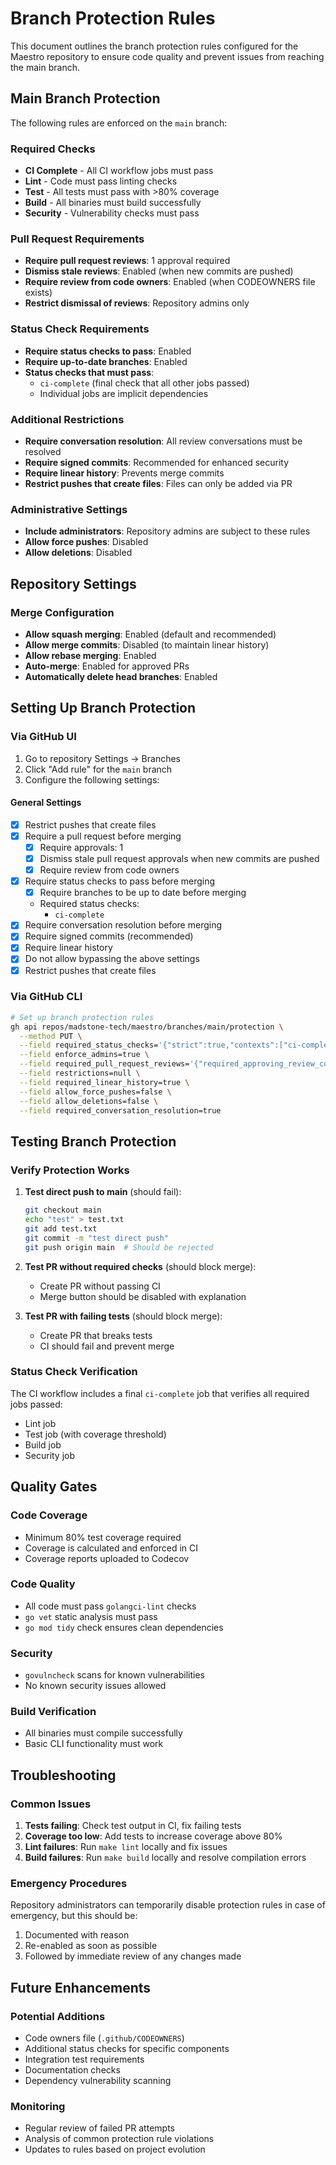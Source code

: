 # Branch Protection Rules

This document outlines the branch protection rules configured for the Maestro repository to ensure code quality and prevent issues from reaching the main branch.

## Main Branch Protection

The following rules are enforced on the `main` branch:

### Required Checks
- **CI Complete** - All CI workflow jobs must pass
- **Lint** - Code must pass linting checks
- **Test** - All tests must pass with >80% coverage
- **Build** - All binaries must build successfully
- **Security** - Vulnerability checks must pass

### Pull Request Requirements
- **Require pull request reviews**: 1 approval required
- **Dismiss stale reviews**: Enabled (when new commits are pushed)
- **Require review from code owners**: Enabled (when CODEOWNERS file exists)
- **Restrict dismissal of reviews**: Repository admins only

### Status Check Requirements
- **Require status checks to pass**: Enabled
- **Require up-to-date branches**: Enabled
- **Status checks that must pass**:
  - `ci-complete` (final check that all other jobs passed)
  - Individual jobs are implicit dependencies

### Additional Restrictions
- **Require conversation resolution**: All review conversations must be resolved
- **Require signed commits**: Recommended for enhanced security
- **Require linear history**: Prevents merge commits
- **Restrict pushes that create files**: Files can only be added via PR

### Administrative Settings
- **Include administrators**: Repository admins are subject to these rules
- **Allow force pushes**: Disabled
- **Allow deletions**: Disabled

## Repository Settings

### Merge Configuration
- **Allow squash merging**: Enabled (default and recommended)
- **Allow merge commits**: Disabled (to maintain linear history)
- **Allow rebase merging**: Enabled
- **Auto-merge**: Enabled for approved PRs
- **Automatically delete head branches**: Enabled

## Setting Up Branch Protection

### Via GitHub UI
1. Go to repository Settings → Branches
2. Click "Add rule" for the `main` branch
3. Configure the following settings:

#### General Settings
- [x] Restrict pushes that create files
- [x] Require a pull request before merging
  - [x] Require approvals: 1
  - [x] Dismiss stale pull request approvals when new commits are pushed
  - [x] Require review from code owners
- [x] Require status checks to pass before merging
  - [x] Require branches to be up to date before merging
  - Required status checks:
    - `ci-complete`
- [x] Require conversation resolution before merging
- [x] Require signed commits (recommended)
- [x] Require linear history
- [x] Do not allow bypassing the above settings
- [x] Restrict pushes that create files

### Via GitHub CLI
```bash
# Set up branch protection rules
gh api repos/madstone-tech/maestro/branches/main/protection \
  --method PUT \
  --field required_status_checks='{"strict":true,"contexts":["ci-complete"]}' \
  --field enforce_admins=true \
  --field required_pull_request_reviews='{"required_approving_review_count":1,"dismiss_stale_reviews":true}' \
  --field restrictions=null \
  --field required_linear_history=true \
  --field allow_force_pushes=false \
  --field allow_deletions=false \
  --field required_conversation_resolution=true
```

## Testing Branch Protection

### Verify Protection Works
1. **Test direct push to main** (should fail):
   ```bash
   git checkout main
   echo "test" > test.txt
   git add test.txt
   git commit -m "test direct push"
   git push origin main  # Should be rejected
   ```

2. **Test PR without required checks** (should block merge):
   - Create PR without passing CI
   - Merge button should be disabled with explanation

3. **Test PR with failing tests** (should block merge):
   - Create PR that breaks tests
   - CI should fail and prevent merge

### Status Check Verification
The CI workflow includes a final `ci-complete` job that verifies all required jobs passed:
- Lint job
- Test job (with coverage threshold)
- Build job
- Security job

## Quality Gates

### Code Coverage
- Minimum 80% test coverage required
- Coverage is calculated and enforced in CI
- Coverage reports uploaded to Codecov

### Code Quality
- All code must pass `golangci-lint` checks
- `go vet` static analysis must pass
- `go mod tidy` check ensures clean dependencies

### Security
- `govulncheck` scans for known vulnerabilities
- No known security issues allowed

### Build Verification
- All binaries must compile successfully
- Basic CLI functionality must work

## Troubleshooting

### Common Issues
1. **Tests failing**: Check test output in CI, fix failing tests
2. **Coverage too low**: Add tests to increase coverage above 80%
3. **Lint failures**: Run `make lint` locally and fix issues
4. **Build failures**: Run `make build` locally and resolve compilation errors

### Emergency Procedures
Repository administrators can temporarily disable protection rules in case of emergency, but this should be:
1. Documented with reason
2. Re-enabled as soon as possible
3. Followed by immediate review of any changes made

## Future Enhancements

### Potential Additions
- Code owners file (`.github/CODEOWNERS`)
- Additional status checks for specific components
- Integration test requirements
- Documentation checks
- Dependency vulnerability scanning

### Monitoring
- Regular review of failed PR attempts
- Analysis of common protection rule violations
- Updates to rules based on project evolution